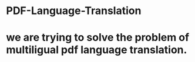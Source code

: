 # PDF-Language-Translation

# we are trying to solve the problem of multiligual pdf language translation.
